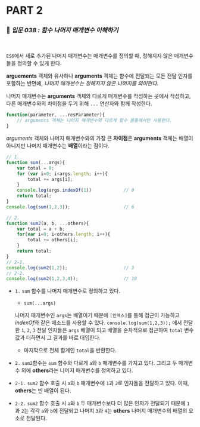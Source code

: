 # PART 2

###  :pencil: ***입문 038 :  함수 나머지 매개변수 이해하기***

<br>

`ES6`에서 새로 추가된 나머지 매개변수는 매개변수를 정의할 때, 정해지지 않은 매개변수들을 정의할 수 있게 한다. 

**arguements** 객체와 유사하나 **arguments** 객체는 함수에 전달되는 모든 전달 인자를 포함하는 반면에, *나머지 매개변수는 정해지지 않은 나머지를 의미한다.*

나머지 매개변수는 **arguments** 객체와 다르게 매개변수를 작성하는 곳에서 작성하고, 다른 매개변수와의 차이점을 두기 위해 `...` 연산자와 함께 작성한다.

```javascript
function(parameter, ...resParameter){
    // arguments 객체는 나머지 매개변수와 다르게 함수 몸통에서만 사용한다.
}
```

*arguments* 객체와 나머지 매개변수와의 가장 큰 **차이점**은 **arguments** 객체는 배열이 아니지만 나머지 매개변수는 **배열**이라는 점이다.

```javascript
// 1.
function sum(...args){
    var total = 0;
    for (var i=0; i<args.length; i++){
        total += args[i];
    }
    console.log(args.indexOf(1))			// 0
    return total;
}
console.log(sum(1,2,3));					// 6

// 2.
function sum2(a, b, ...others){
    var total = a + b;
    for(var i=0; i<others.length; i++){
        total += others[i];
    }
    return total;
}
// 2-1.
console.log(sum2(1,2));						// 3
// 2-2.
console.log(sum2(1,2,3,4));					// 10
```

- `1.` `sum` 함수를 나머지 매개변수로 정의하고 있다. 

  - `sum(...args)`

  나머지 매개변수인 `args`는 배열이기 때문에 `[인덱스]`를 통해 접근이 가능하고 *indexOf*와 같은 메소드를 사용할 수 있다. `console.log(sum(1,2,3));` 에서 전달한 `1`, `2`, `3` 전달 인자들은 `args` 배열이 되고 배열을 순차적으로 접근하여 `total` 변수값과 더하면서 그 결과를 바로 대입한다. 

  - 마지막으로 전체 합계인 `total`을 반환한다.

- `2.` `sum2`함수는 `sum` 함수와 다르게 `a`와 `b` 매개변수를 가지고 있다. 그리고 두 매개변수 외에 **others**라는 나머지 매개변수를 정의하고 있다.
- `2-1.` `sum2` 함수 호출 시 `a`와 `b` 매개변수에 `1`과 `2`로 인자들을 전달하고 있다. 이때, **others**는 빈 배열이 된다.
- `2-2.` `sum2` 함수 호출 시 `a`와 `b` 두 매개변수보다 더 많은 인자가 전달되기 때문에 `1`과 `2`는 각각 `a`와 `b`에 전달되고 나머지 `3`과 `4`는 **others** 나머지 매개변수의 배열의 요소로 전달된다.



